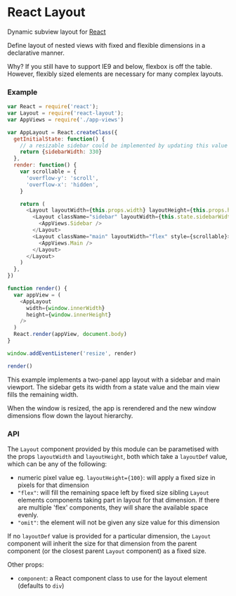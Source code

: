 # React Layout

Dynamic subview layout for [React](http://facebook.github.io/react/)

Define layout of nested views with fixed and flexible dimensions in a declarative manner.

Why? If you still have to support IE9 and below, flexbox is off the table. However, flexibly sized elements are necessary for many complex layouts.

### Example
```js
var React = require('react');
var Layout = require('react-layout');
var AppViews = require('./app-views')

var AppLayout = React.createClass({
  getInitialState: function() {
    // a resizable sidebar could be implemented by updating this value
    return {sidebarWidth: 330}
  },
  render: function() {
    var scrollable = {
      'overflow-y': 'scroll',
      'overflow-x': 'hidden',
    }

    return (
      <Layout layoutWidth={this.props.width} layoutHeight={this.props.height}>
        <Layout className="sidebar" layoutWidth={this.state.sidebarWidth}>
          <AppViews.Sidebar />
        </Layout>
        <Layout className="main" layoutWidth="flex" style={scrollable}>
          <AppViews.Main />
        </Layout>
      </Layout>
    )
  },
})

function render() {
  var appView = (
    <AppLayout
      width={window.innerWidth}
      height={window.innerHeight}
    />
  )
  React.render(appView, document.body)
}

window.addEventListener('resize', render)

render()
```

This example implements a two-panel app layout with a sidebar and main viewport.
The sidebar gets its width from a state value and the main view fills the
remaining width.

When the window is resized, the app is rerendered and the new window dimensions
flow down the layout hierarchy.

### API

The `Layout` component provided by this module can be parametised with the props
`layoutWidth` and `layoutHeight`, both which take a `layoutDef` value, which can
be any of the following:
- numeric pixel value eg. `layoutHeight={100}`: will apply a fixed size in pixels 
  for that dimension
- `"flex"`: will fill the remaining space left by fixed size sibling `Layout`
  elements  components taking part in layout for that dimension. If there are
  multiple 'flex' components, they will share the available space evenly.
- `"omit"`: the element will not be given any size value for this dimension

If no `layoutDef` value is provided for a particular dimension, the `Layout`
component will inherit the size for that dimension from the parent component
(or the closest parent `Layout` component) as a fixed size.

Other props:

- `component`: a React component class to use for the layout element (defaults to `div`)
